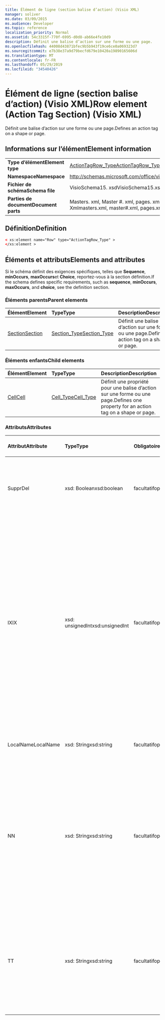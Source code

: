 ```yaml
---
title: Élément de ligne (section balise d’action) (Visio XML)
manager: soliver
ms.date: 03/09/2015
ms.audience: Developer
ms.topic: reference
localization_priority: Normal
ms.assetid: 54c3315f-770f-6995-d0d8-ab66e4fe10d9
description: Définit une balise d’action sur une forme ou une page.
ms.openlocfilehash: 44008d43871bfec9b5b943f19ce6ce0a069323d7
ms.sourcegitcommit: e7b38e37a9d79becfd679e10420a19890165606d
ms.translationtype: MT
ms.contentlocale: fr-FR
ms.lasthandoff: 05/29/2019
ms.locfileid: "34540426"
---
```

# <a name="row-element-action-tag-section-visio-xml"></a><span data-ttu-id="3ef0a-103">Élément de ligne (section balise d’action) (Visio XML)</span><span class="sxs-lookup"><span data-stu-id="3ef0a-103">Row element (Action Tag Section) (Visio XML)</span></span>

<span data-ttu-id="3ef0a-104">Définit une balise d’action sur une forme ou une page.</span><span class="sxs-lookup"><span data-stu-id="3ef0a-104">Defines an action tag on a shape or page.</span></span>
  
## <a name="element-information"></a><span data-ttu-id="3ef0a-105">Informations sur l’élément</span><span class="sxs-lookup"><span data-stu-id="3ef0a-105">Element information</span></span>

|||
|:-----|:-----|
|<span data-ttu-id="3ef0a-106">**Type d’élément**</span><span class="sxs-lookup"><span data-stu-id="3ef0a-106">**Element type**</span></span> <br/> |[<span data-ttu-id="3ef0a-107">ActionTagRow_Type</span><span class="sxs-lookup"><span data-stu-id="3ef0a-107">ActionTagRow_Type</span></span>](actiontagrow_type-complextypevisio-xml.md) <br/> |
|<span data-ttu-id="3ef0a-108">**Namespace**</span><span class="sxs-lookup"><span data-stu-id="3ef0a-108">**Namespace**</span></span> <br/> |http://schemas.microsoft.com/office/visio/2012/main  <br/> |
|<span data-ttu-id="3ef0a-109">**Fichier de schéma**</span><span class="sxs-lookup"><span data-stu-id="3ef0a-109">**Schema file**</span></span> <br/> |<span data-ttu-id="3ef0a-110">VisioSchema15. xsd</span><span class="sxs-lookup"><span data-stu-id="3ef0a-110">VisioSchema15.xsd</span></span>  <br/> |
|<span data-ttu-id="3ef0a-111">**Parties de document**</span><span class="sxs-lookup"><span data-stu-id="3ef0a-111">**Document parts**</span></span> <br/> |<span data-ttu-id="3ef0a-112">Masters. xml, Master #. xml, pages. xml, page #. Xml</span><span class="sxs-lookup"><span data-stu-id="3ef0a-112">masters.xml, master#.xml, pages.xml, page#.xml</span></span>  <br/> |
   
## <a name="definition"></a><span data-ttu-id="3ef0a-113">Définition</span><span class="sxs-lookup"><span data-stu-id="3ef0a-113">Definition</span></span>

```XML
< xs:element name="Row" type="ActionTagRow_Type" >
</xs:element >
```

## <a name="elements-and-attributes"></a><span data-ttu-id="3ef0a-114">Éléments et attributs</span><span class="sxs-lookup"><span data-stu-id="3ef0a-114">Elements and attributes</span></span>

<span data-ttu-id="3ef0a-115">Si le schéma définit des exigences spécifiques, telles que **Sequence**, **minOccurs**, **maxOccurs**et **Choice**, reportez-vous à la section définition.</span><span class="sxs-lookup"><span data-stu-id="3ef0a-115">If the schema defines specific requirements, such as **sequence**, **minOccurs**, **maxOccurs**, and **choice**, see the definition section.</span></span> 
  
### <a name="parent-elements"></a><span data-ttu-id="3ef0a-116">Éléments parents</span><span class="sxs-lookup"><span data-stu-id="3ef0a-116">Parent elements</span></span>

|<span data-ttu-id="3ef0a-117">**Élément**</span><span class="sxs-lookup"><span data-stu-id="3ef0a-117">**Element**</span></span>|<span data-ttu-id="3ef0a-118">**Type**</span><span class="sxs-lookup"><span data-stu-id="3ef0a-118">**Type**</span></span>|<span data-ttu-id="3ef0a-119">**Description**</span><span class="sxs-lookup"><span data-stu-id="3ef0a-119">**Description**</span></span>|
|:-----|:-----|:-----|
|[<span data-ttu-id="3ef0a-120">Section</span><span class="sxs-lookup"><span data-stu-id="3ef0a-120">Section</span></span>](section-element-sheet_type-complextypevisio-xml.md) <br/> |[<span data-ttu-id="3ef0a-121">Section_Type</span><span class="sxs-lookup"><span data-stu-id="3ef0a-121">Section_Type</span></span>](section_type-complextypevisio-xml.md) <br/> |<span data-ttu-id="3ef0a-122">Définit une balise d’action sur une forme ou une page.</span><span class="sxs-lookup"><span data-stu-id="3ef0a-122">Defines an action tag on a shape or page.</span></span>  <br/> |
   
### <a name="child-elements"></a><span data-ttu-id="3ef0a-123">Éléments enfants</span><span class="sxs-lookup"><span data-stu-id="3ef0a-123">Child elements</span></span>

|<span data-ttu-id="3ef0a-124">**Élément**</span><span class="sxs-lookup"><span data-stu-id="3ef0a-124">**Element**</span></span>|<span data-ttu-id="3ef0a-125">**Type**</span><span class="sxs-lookup"><span data-stu-id="3ef0a-125">**Type**</span></span>|<span data-ttu-id="3ef0a-126">**Description**</span><span class="sxs-lookup"><span data-stu-id="3ef0a-126">**Description**</span></span>|
|:-----|:-----|:-----|
|[<span data-ttu-id="3ef0a-127">Cell</span><span class="sxs-lookup"><span data-stu-id="3ef0a-127">Cell</span></span>](cell-element-action-tag-sectionvisio-xml.md) <br/> |[<span data-ttu-id="3ef0a-128">Cell_Type</span><span class="sxs-lookup"><span data-stu-id="3ef0a-128">Cell_Type</span></span>](cell_type-complextypevisio-xml.md) <br/> |<span data-ttu-id="3ef0a-129">Définit une propriété pour une balise d’action sur une forme ou une page.</span><span class="sxs-lookup"><span data-stu-id="3ef0a-129">Defines one property for an action tag on a shape or page.</span></span>  <br/> |
   
### <a name="attributes"></a><span data-ttu-id="3ef0a-130">Attributs</span><span class="sxs-lookup"><span data-stu-id="3ef0a-130">Attributes</span></span>

|<span data-ttu-id="3ef0a-131">**Attribut**</span><span class="sxs-lookup"><span data-stu-id="3ef0a-131">**Attribute**</span></span>|<span data-ttu-id="3ef0a-132">**Type**</span><span class="sxs-lookup"><span data-stu-id="3ef0a-132">**Type**</span></span>|<span data-ttu-id="3ef0a-133">**Obligatoire**</span><span class="sxs-lookup"><span data-stu-id="3ef0a-133">**Required**</span></span>|<span data-ttu-id="3ef0a-134">**Description**</span><span class="sxs-lookup"><span data-stu-id="3ef0a-134">**Description**</span></span>|<span data-ttu-id="3ef0a-135">**Valeurs possibles**</span><span class="sxs-lookup"><span data-stu-id="3ef0a-135">**Possible values**</span></span>|
|:-----|:-----|:-----|:-----|:-----|
|<span data-ttu-id="3ef0a-136">Suppr</span><span class="sxs-lookup"><span data-stu-id="3ef0a-136">Del</span></span>  <br/> |<span data-ttu-id="3ef0a-137">xsd: Boolean</span><span class="sxs-lookup"><span data-stu-id="3ef0a-137">xsd:boolean</span></span>  <br/> |<span data-ttu-id="3ef0a-138">facultatif</span><span class="sxs-lookup"><span data-stu-id="3ef0a-138">optional</span></span>  <br/> |<span data-ttu-id="3ef0a-139">Indique si une ligne qui serait normalement héritée d’une forme de base a été supprimée.</span><span class="sxs-lookup"><span data-stu-id="3ef0a-139">Specifies whether a row that would otherwise be inherited from a master shape has been deleted.</span></span>  <br/> |<span data-ttu-id="3ef0a-140">Valeurs du type xsd: Boolean.</span><span class="sxs-lookup"><span data-stu-id="3ef0a-140">Values of the xsd:boolean type.</span></span>  <br/> |
|<span data-ttu-id="3ef0a-141">IX</span><span class="sxs-lookup"><span data-stu-id="3ef0a-141">IX</span></span>  <br/> |<span data-ttu-id="3ef0a-142">xsd: unsignedInt</span><span class="sxs-lookup"><span data-stu-id="3ef0a-142">xsd:unsignedInt</span></span>  <br/> |<span data-ttu-id="3ef0a-143">facultatif</span><span class="sxs-lookup"><span data-stu-id="3ef0a-143">optional</span></span>  <br/> |<span data-ttu-id="3ef0a-144">Spécifie l’identificateur de base 1 de la ligne.</span><span class="sxs-lookup"><span data-stu-id="3ef0a-144">Specifies the one-based identifier for the row.</span></span> <span data-ttu-id="3ef0a-145">Elle doit être unique et supérieure à celle des autres identificateurs de la même section. L’attribut IX est utilisé uniquement pour les sections Character, Connection, Field, FillGradient, Geometry, Layer, LineGradient, paragraph, Reviewer, Scratch et tabs.</span><span class="sxs-lookup"><span data-stu-id="3ef0a-145">It should be unqiue and greater than other identifiers in the same section.The IX attribute is only used for the Character, Connection, Field, FillGradient, Geometry, Layer, LineGradient, Paragraph, Reviewer, Scratch, and Tabs sections.</span></span> <span data-ttu-id="3ef0a-146">Une ligne ne peut avoir qu’un des attributs IX ou N.</span><span class="sxs-lookup"><span data-stu-id="3ef0a-146">A row can only have one of the IX or N attributes.</span></span>  <br/> |<span data-ttu-id="3ef0a-147">Valeurs du type xsd: unsignedInt.</span><span class="sxs-lookup"><span data-stu-id="3ef0a-147">Values of the xsd:unsignedInt type.</span></span>  <br/> |
|<span data-ttu-id="3ef0a-148">LocalName</span><span class="sxs-lookup"><span data-stu-id="3ef0a-148">LocalName</span></span>  <br/> |<span data-ttu-id="3ef0a-149">xsd: String</span><span class="sxs-lookup"><span data-stu-id="3ef0a-149">xsd:string</span></span>  <br/> |<span data-ttu-id="3ef0a-150">facultatif</span><span class="sxs-lookup"><span data-stu-id="3ef0a-150">optional</span></span>  <br/> |<span data-ttu-id="3ef0a-151">Spécifie le nom unique dépendant de la langue de la ligne.</span><span class="sxs-lookup"><span data-stu-id="3ef0a-151">Specifies the unique language-dependent name of the row.</span></span>  <br/> |<span data-ttu-id="3ef0a-152">Valeurs du type xsd: String.</span><span class="sxs-lookup"><span data-stu-id="3ef0a-152">Values of the xsd:string type.</span></span>  <br/> |
|<span data-ttu-id="3ef0a-153">N</span><span class="sxs-lookup"><span data-stu-id="3ef0a-153">N</span></span>  <br/> |<span data-ttu-id="3ef0a-154">xsd: String</span><span class="sxs-lookup"><span data-stu-id="3ef0a-154">xsd:string</span></span>  <br/> |<span data-ttu-id="3ef0a-155">facultatif</span><span class="sxs-lookup"><span data-stu-id="3ef0a-155">optional</span></span>  <br/> |<span data-ttu-id="3ef0a-156">Spécifie le nom unique indépendant de la langue de la ligne. L’attribut N est utilisé uniquement pour les sections User, Property, actions, Control, Connection, HYPERLINK et ActionTag.</span><span class="sxs-lookup"><span data-stu-id="3ef0a-156">Specifies the unique language-independent name of the row.The N attribute is only used for the User, Property, Actions, Control, Connection, Hyperlink, and ActionTag sections.</span></span> <span data-ttu-id="3ef0a-157">Une ligne ne peut avoir qu’un des attributs IX ou N.</span><span class="sxs-lookup"><span data-stu-id="3ef0a-157">A row can only have one of the IX or N attributes.</span></span>  <br/> |<span data-ttu-id="3ef0a-158">Valeurs du type xsd: String.</span><span class="sxs-lookup"><span data-stu-id="3ef0a-158">Values of the xsd:string type.</span></span>  <br/> |
|<span data-ttu-id="3ef0a-159">T</span><span class="sxs-lookup"><span data-stu-id="3ef0a-159">T</span></span>  <br/> |<span data-ttu-id="3ef0a-160">xsd: String</span><span class="sxs-lookup"><span data-stu-id="3ef0a-160">xsd:string</span></span>  <br/> |<span data-ttu-id="3ef0a-161">facultatif</span><span class="sxs-lookup"><span data-stu-id="3ef0a-161">optional</span></span>  <br/> |<span data-ttu-id="3ef0a-162">Cette énumération spécifie le type de tracé géométrique représenté par la ligne et utilisé dans la visualisation de géométrie.</span><span class="sxs-lookup"><span data-stu-id="3ef0a-162">Specifies the type of the geometric path represented by the row and used in geometry visualization.</span></span> <span data-ttu-id="3ef0a-163">L’attribut T est utilisé uniquement pour la section Geometry.</span><span class="sxs-lookup"><span data-stu-id="3ef0a-163">The T attribute is only used for the Geometry section.</span></span>  <br/> |<span data-ttu-id="3ef0a-164">Valeurs du type xsd: String.</span><span class="sxs-lookup"><span data-stu-id="3ef0a-164">Values of the xsd:string type.</span></span>  <br/> |
   

